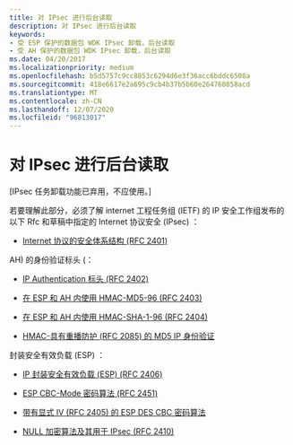 ```yaml
---
title: 对 IPsec 进行后台读取
description: 对 IPsec 进行后台读取
keywords:
- 受 ESP 保护的数据包 WDK IPsec 卸载，后台读取
- 受 AH 保护的数据包 WDK IPsec 卸载，后台读取
ms.date: 04/20/2017
ms.localizationpriority: medium
ms.openlocfilehash: b5d5757c9cc8853c6294d6e3f36acc6bddc6508a
ms.sourcegitcommit: 418e6617e2a695c9cb4b37b5b60e264760858acd
ms.translationtype: MT
ms.contentlocale: zh-CN
ms.lasthandoff: 12/07/2020
ms.locfileid: "96813017"
---
```

# <a name="background-reading-on-ipsec"></a>对 IPsec 进行后台读取

\[IPsec 任务卸载功能已弃用，不应使用。\]




若要理解此部分，必须了解 internet 工程任务组 (IETF) 的 IP 安全工作组发布的以下 Rfc 和草稿中指定的 Internet 协议安全 (IPsec) ：

-   [Internet 协议的安全体系结构 (RFC 2401) ](https://go.microsoft.com/fwlink/p/?linkid=9845)

AH) 的身份验证标头 (：

-   [IP Authentication 标头 (RFC 2402) ](https://go.microsoft.com/fwlink/p/?linkid=9847)

-   [在 ESP 和 AH 内使用 HMAC-MD5-96 (RFC 2403) ](https://go.microsoft.com/fwlink/p/?linkid=9849)

-   [在 ESP 和 AH 内使用 HMAC-SHA-1-96 (RFC 2404) ](https://go.microsoft.com/fwlink/p/?linkid=9998)

-   [HMAC-具有重播防护 (RFC 2085) 的 MD5 IP 身份验证 ](https://go.microsoft.com/fwlink/p/?linkid=9850)

封装安全有效负载 (ESP) ：

-   [IP 封装安全有效负载 (ESP)  (RFC 2406) ](https://go.microsoft.com/fwlink/p/?linkid=9851)

-   [ESP CBC-Mode 密码算法 (RFC 2451) ](https://go.microsoft.com/fwlink/p/?linkid=9853)

-   [带有显式 IV (RFC 2405) 的 ESP DES CBC 密码算法 ](https://go.microsoft.com/fwlink/p/?linkid=9854)

-   [NULL 加密算法及其用于 IPsec (RFC 2410) ](https://go.microsoft.com/fwlink/p/?linkid=9855)

 

 





